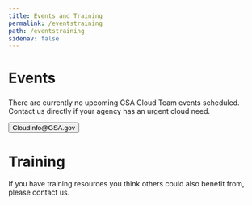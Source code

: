 ```yaml
---
title: Events and Training
permalink: /eventstraining
path: /eventstraining
sidenav: false
---
```


# Events

<div class="usa-alert usa-alert--info" >
  <div class="usa-alert__body">
    <h3 class="usa-alert__heading"></h3>
    <p class="usa-alert__text">There are currently no upcoming GSA Cloud Team events scheduled. Contact us directly if your agency has an urgent cloud need.</p>
    <p><a href="mailto:cloudinfo@gsa.gov?subject=CIC%20Cloud%20Assistance%20Request"><button class="usa-button ">CloudInfo@GSA.gov</button></a></p>
  </div>
</div>

# Training

If you have training resources you think others could also benefit from, please contact us.